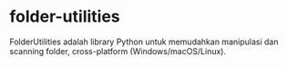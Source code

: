 # folder-utilities
FolderUtilities adalah library Python untuk memudahkan manipulasi dan scanning folder, cross-platform (Windows/macOS/Linux).
